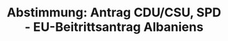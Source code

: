 ---
abstimmung:
  abstimmung: 7
  bundestagssitzung: 115
  legislaturperiode: 19
categories:
- Todo
data:
- title: Abstimmungsergebnis 20190926_7-data.pdf
  url: /res/2021-btw/abstimmungsergebnisse/20190926_7-data.pdf
- title: Abstimmungsergebnis 20190926_7_xls-data.xlsx
  url: /res/2021-btw/abstimmungsergebnisse/20190926_7_xls-data.xlsx
- title: Abstimmungsergebnis 20190926_7_xls-data.csv
  url: /res/2021-btw/abstimmungsergebnisse/csv/20190926_7_xls-data.csv
ergebnis:
  afd:
    enthaltung: 1
    gesamt: 91
    ja: 0
    nein: 76
    nichtabgegeben: 14
    ungueltig: 0
  bü90/gr:
    enthaltung: 0
    gesamt: 67
    ja: 58
    nein: 0
    nichtabgegeben: 9
    ungueltig: 0
  cdu/csu:
    enthaltung: 5
    gesamt: 246
    ja: 209
    nein: 6
    nichtabgegeben: 26
    ungueltig: 0
  die linke.:
    enthaltung: 9
    gesamt: 69
    ja: 0
    nein: 39
    nichtabgegeben: 21
    ungueltig: 0
  fdp:
    enthaltung: 0
    gesamt: 80
    ja: 1
    nein: 67
    nichtabgegeben: 12
    ungueltig: 0
  file: 20190926_7_xls-data.xlsx
  fraktionslos:
    enthaltung: 1
    gesamt: 4
    ja: 0
    nein: 0
    nichtabgegeben: 3
    ungueltig: 0
  spd:
    enthaltung: 0
    gesamt: 152
    ja: 127
    nein: 0
    nichtabgegeben: 25
    ungueltig: 0
layout: abstimmung
links:
- title: Link zu bundestag.de
  url: https://www.bundestag.de/parlament/plenum/abstimmung/abstimmung?id=620
preview: 'Deutscher Bundestag


  115. Sitzung des Deutschen Bundestages

  am Donnerstag, 26. September 2019


  Endgültiges Ergebnis der Namentlichen Abstimmung Nr. 7


  Antrag der Fraktionen der CDU/CSU und SPD

  Einvernehmensherstellung von Bundestag und Bundesregierung zum Beitrittsantrag der

  Republik Albanien zur Europäischen Union und zur Empfehlung von Europäischer

  Kommission und Hoher Vertreterin vom 29. Mai 2019 zur Aufnahme von

  Beitrittsverhandlungen

  Drs. 19/13509'
tags:
- Todo
title: 'Abstimmung: Antrag CDU/CSU, SPD - EU-Beitrittsantrag Albaniens'
---
